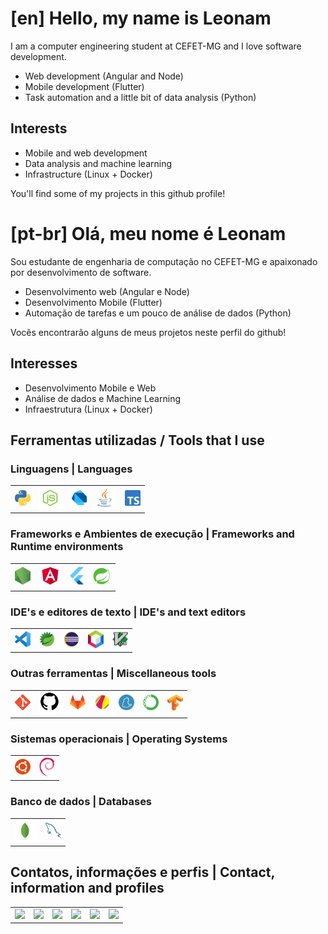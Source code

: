 # [en] Hello, my name is Leonam

I am a computer engineering student at CEFET-MG and I love software development.

* Web development (Angular and Node)
* Mobile development (Flutter)
* Task automation and a little bit of data analysis (Python)

## Interests

* Mobile and web development
* Data analysis and machine learning
* Infrastructure (Linux + Docker)

You'll find some of my projects in this github profile!

# [pt-br] Olá, meu nome é Leonam 

Sou estudante de engenharia de computação no CEFET-MG e apaixonado por desenvolvimento de software.

* Desenvolvimento web (Angular e Node)
* Desenvolvimento Mobile (Flutter)
* Automação de tarefas e um pouco de análise de dados (Python)

Vocês encontrarão alguns de meus projetos neste perfil do github!

## Interesses

* Desenvolvimento Mobile e Web
* Análise de dados e Machine Learning
* Infraestrutura (Linux + Docker)

## Ferramentas utilizadas / Tools that I use

### Linguagens | Languages
<table border="0">
    <tr>
        <td>
            <a href='https://github.com/python/cpython' title='Python'><img width=25 src='./img/python.svg'></a>
        </td>
        <td>
            <a href='https://www.javascript.com/' title='Javascript'><img width=35 src='./img/js.png'></a>
        </td>
        <td>
            <a href='https://github.com/dart-lang/sdk' title='Dart'><img width=30 src='./img/dart.svg'></a>
        </td>
        <td>
            <a href='https://www.java.com/' title='Java'><img width=30 src='./img/java.png'></a>
        </td>
        <td>
            <a href='https://github.com/microsoft/TypeScript' title='Typescript'><img width=25 src='./img/ts.svg'></a>
        </td>
    </tr>
</table>


### Frameworks e Ambientes de execução | Frameworks and Runtime environments
<table border="0">
    <tr>
        <td>
            <a href='https://github.com/nodejs/node' title='Node.js'><img width=25 src='./img/node.png'></a>
        </td>
        <td>
            <a href='https://github.com/angular/angular' title='Angular'><img width=35 src='./img/angular.svg'></a>
        </td>
        <td>
            <a href='https://github.com/flutter/flutter' title='Flutter'><img width=22 src='./img/flutter.svg'></a>
        </td>
        <td>
            <a href='https://spring.io/' title='Springboot'><img width=30 src='./img/springboot.png'></a>
        </td>
   </tr>
</table>

### IDE's e editores de texto | IDE's and text editors
<table border="0">
    <tr>
        <td>
            <a href='https://github.com/microsoft/vscode' title='VScode'><img width=25 src='./img/vscode.png'></a>
        </td>
        <td>
            <a href='https://spring.io/tools' title='Spring Tool Suite'><img width=25 src='./img/sts.png'></a>
        </td>
        <td>
            <a href='https://www.eclipse.org/' title='Eclipse'><img width=25 src='./img/eclipse.png'></a>
        </td> 
        <td>
            <a href='https://netbeans.apache.org/' title='Apache netbeans'><img width=25 src='./img/netbeans.png'></a>
        </td> 
        <td>
            <a href='https://www.vim.org/' title='Vim (occasionally)'><img width=25 src='./img/vim.png'></a>
        </td> 
    </tr>
</table>

### Outras ferramentas | Miscellaneous tools
<table border="0">
    <tr>
        <td>
            <a href='https://git-scm.com/' title='Git para controle de fonte e versão | Git for source/version control'><img width=25 src='./img/git.png'></a>
        </td>
        <td>
            <a href='https://github.com/' title='Github para projetos públicos | Github for public projects'><img width=35 src='./img/github.png'></a>
        </td>
        <td>
            <a href='https://gitlab.com/' title='Gitlab para projetos públicos | Gitlab for public projects'><img width=25 src='./img/gitlab.png'></a>
        </td>
        <td>
            <a href='https://www.designer.io/' title='Gravit designer para protótipos e design | Gravit designer for prototyping and design'><img width=25 src='./img/gravit.png'></a>
        </td> 
        <td>
            <a href='https://yarnpkg.com/' title='Yarn para controle de dependências de javascript e typescript | Yarn for javascript and typescript package management'><img width=25 src='./img/yarn.png'></a>
        </td> 
        <td>
            <a href='https://docs.conda.io/en/latest/' title='Conda para controle de ambiente e dependências de python | Conda for python environment and dependency management'><img width=25 src='./img/conda.png'></a>
        </td> 
        <td>
            <a href='https://www.tensorflow.org/' title='Tensorflow para machine learning | Tensorflow for machine learning'><img width=25 src='./img/tf.png'></a>
        </td> 
    </tr>
</table>

### Sistemas operacionais | Operating Systems
<table border="0">
    <tr>
        <td>
            <a href='https://ubuntu.com/' title='Ubuntu'><img width=25 src='./img/ubuntu.png'></a>
        </td>
        <td>
            <a href='https://www.debian.org/' title='Debian'><img width=25 src='./img/debian.png'></a>
        </td>
    </tr>
</table>

### Banco de dados | Databases
<table border="0">
    <tr>
        <td>
            <a href='https://www.mongodb.com/' title='MongoDB'><img width=35 src='./img/mongo.svg'></a>
        </td>
        <td>
            <a href='https://www.mysql.com/' title='Mysql'><img width=25 src='./img/mysql.png'></a>
        </td> 
    </tr>
</table>

## Contatos, informações e perfis | Contact, information and profiles
<table  border="0">
    <tr>
        <td>
            <a href='http://leonamtv.github.io/leonamtv/' title='Meu website / My website'><img width=25 src="https://leonamtv.github.io/leonamtv/assets/personallogo.svg"></a>
        </td>
        <td>
            <a href='https://t.me/Leonam_tv' title='Telegram'><img width=25 src="https://upload.wikimedia.org/wikipedia/commons/8/82/Telegram_logo.svg"></a>
        </td>
        <td>
            <a href='https://www.instagram.com/leonam_tv/' title='Instagram'><img width=25 src="https://upload.wikimedia.org/wikipedia/commons/thumb/e/e7/Instagram_logo_2016.svg/132px-Instagram_logo_2016.svg.png"></a>
        </td>
        <td>
            <a href='https://www.linkedin.com/in/leonamtvasconcelos/' title='Linkedin'><img width=25 src="https://upload.wikimedia.org/wikipedia/commons/c/ca/LinkedIn_logo_initials.png"></a>
        </td>
        <td>
            <a href='https://gitlab.com/leonam_tv' title='Gitlab'><img width=25 src="https://upload.wikimedia.org/wikipedia/commons/1/18/GitLab_Logo.svg"></a>
        </td>
        <td>
            <a href="https://wa.me/+5531987098133" title='WhatsApp'><img width=27 src="https://upload.wikimedia.org/wikipedia/commons/6/6b/WhatsApp.svg"></a>
        </td>
    </tr>
</table>


